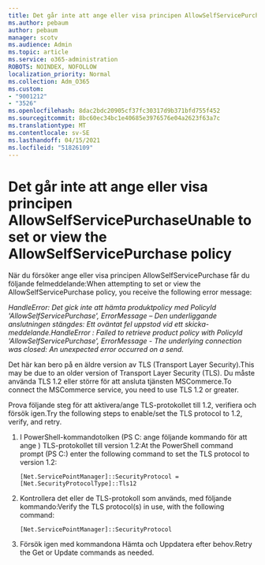 ```yaml
---
title: Det går inte att ange eller visa principen AllowSelfServicePurchase
ms.author: pebaum
author: pebaum
manager: scotv
ms.audience: Admin
ms.topic: article
ms.service: o365-administration
ROBOTS: NOINDEX, NOFOLLOW
localization_priority: Normal
ms.collection: Adm_O365
ms.custom:
- "9001212"
- "3526"
ms.openlocfilehash: 8dac2bdc20905cf37fc30317d9b371bfd755f452
ms.sourcegitcommit: 8bc60ec34bc1e40685e3976576e04a2623f63a7c
ms.translationtype: MT
ms.contentlocale: sv-SE
ms.lasthandoff: 04/15/2021
ms.locfileid: "51826109"
---
```

# <a name="unable-to-set-or-view-the-allowselfservicepurchase-policy"></a><span data-ttu-id="dce79-102">Det går inte att ange eller visa principen AllowSelfServicePurchase</span><span class="sxs-lookup"><span data-stu-id="dce79-102">Unable to set or view the AllowSelfServicePurchase policy</span></span>

<span data-ttu-id="dce79-103">När du försöker ange eller visa principen AllowSelfServicePurchase får du följande felmeddelande:</span><span class="sxs-lookup"><span data-stu-id="dce79-103">When attempting to set or view the AllowSelfServicePurchase policy, you receive the following error message:</span></span>

<span data-ttu-id="dce79-104">*HandleError: Det gick inte att hämta produktpolicy med PolicyId 'AllowSelfServicePurchase', ErrorMessage – Den underliggande anslutningen stängdes: Ett oväntat fel uppstod vid ett skicka-meddelande.*</span><span class="sxs-lookup"><span data-stu-id="dce79-104">*HandleError : Failed to retrieve product policy with PolicyId 'AllowSelfServicePurchase', ErrorMessage - The underlying connection was closed: An unexpected error occurred on a send.*</span></span>

<span data-ttu-id="dce79-105">Det här kan bero på en äldre version av TLS (Transport Layer Security).</span><span class="sxs-lookup"><span data-stu-id="dce79-105">This may be due to an older version of Transport Layer Security (TLS).</span></span> <span data-ttu-id="dce79-106">Du måste använda TLS 1.2 eller större för att ansluta tjänsten MSCommerce.</span><span class="sxs-lookup"><span data-stu-id="dce79-106">To connect the MSCommerce service, you need to use TLS 1.2 or greater.</span></span>  

<span data-ttu-id="dce79-107">Prova följande steg för att aktivera/ange TLS-protokollet till 1.2, verifiera och försök igen.</span><span class="sxs-lookup"><span data-stu-id="dce79-107">Try the following steps to enable/set the TLS protocol to 1.2, verify, and retry.</span></span>
 1. <span data-ttu-id="dce79-108">I PowerShell-kommandotolken (PS C: ange följande kommando för att ange \) TLS-protokollet till version 1.2:</span><span class="sxs-lookup"><span data-stu-id="dce79-108">At the PowerShell command prompt (PS C:\) enter the following command to set the TLS protocol to version 1.2:</span></span>

    `[Net.ServicePointManager]::SecurityProtocol = [Net.SecurityProtocolType]::Tls12`

2. <span data-ttu-id="dce79-109">Kontrollera det eller de TLS-protokoll som används, med följande kommando:</span><span class="sxs-lookup"><span data-stu-id="dce79-109">Verify the TLS protocol(s) in use, with the following command:</span></span>

    `[Net.ServicePointManager]::SecurityProtocol` 

3. <span data-ttu-id="dce79-110">Försök igen med kommandona Hämta och Uppdatera efter behov.</span><span class="sxs-lookup"><span data-stu-id="dce79-110">Retry the Get or Update commands as needed.</span></span>

